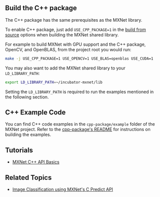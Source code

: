 <!---
  Licensed to the Apache Software Foundation (ASF) under one
  or more contributor license agreements.  See the NOTICE file
  distributed with this work for additional information
  regarding copyright ownership.  The ASF licenses this file
  to you under the Apache License, Version 2.0 (the
  "License"); you may not use this file except in compliance
  with the License.  You may obtain a copy of the License at

    http://www.apache.org/licenses/LICENSE-2.0

  Unless required by applicable law or agreed to in writing,
  software distributed under the License is distributed on an
  "AS IS" BASIS, WITHOUT WARRANTIES OR CONDITIONS OF ANY
  KIND, either express or implied.  See the License for the
  specific language governing permissions and limitations
  under the License.
-->

## Build the C++ package
The C++ package has the same prerequisites as the MXNet library.

To enable C++ package, just add `USE_CPP_PACKAGE=1` in the [build from source](build_from_source.html) options when building the MXNet shared library.

For example to build MXNet with GPU support and the C++ package, OpenCV, and OpenBLAS, from the project root you would run:

```bash
make -j USE_CPP_PACKAGE=1 USE_OPENCV=1 USE_BLAS=openblas USE_CUDA=1
```

You may also want to add the MXNet shared library to your `LD_LIBRARY_PATH`:

```bash
export LD_LIBRARY_PATH=~/incubator-mxnet/lib
```

Setting the `LD_LIBRARY_PATH` is required to run the examples mentioned in the following section.

## C++ Example Code
You can find C++ code examples in the `cpp-package/example` folder of the MXNet project. Refer to the [cpp-package's README](https://github.com/apache/incubator-mxnet/tree/master/cpp-package) for instructions on building the examples.

## Tutorials

* [MXNet C++ API Basics](https://mxnet.incubator.apache.org/tutorials/c++/basics.html)

## Related Topics

* [Image Classification using MXNet's C Predict API](https://github.com/apache/incubator-mxnet/tree/master/example/image-classification/predict-cpp)
